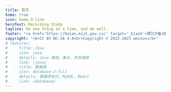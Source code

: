 ```yaml
---
title: 首页
home: true
icon: home-3-line
heroText: Recording Study
tagline: Do one thing at a time, and do well.
footer: "<a href='https://beian.miit.gov.cn/' target='_blank'>鄂ICP备2022020520号-1</a><br><b>Powered By</b> <a href='https://theme-hope.vuejs.press' target='_blank'>Vuepress Theme Hope</a>"
copyright: "<b>CC BY-NC-SA 4.0<br>Copyright © 2022-2023 wozsun</b>"
# features:
#   - title: Java
#     icon: java
#     details: Java 基础、集合、并发编程
#     link: /java/
#   - title: 数据库
#     icon: database-2-fill
#     details: 数据库知识、MySQL、Redis
#     link: /database/
---  
```


